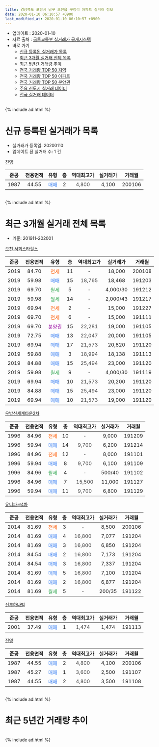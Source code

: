 ```yaml
---
title: 경상북도 포항시 남구 오천읍 구정리 아파트 실거래 정보
date: 2020-01-10 06:10:57 +0900
last_modified_at: 2020-01-10 06:10:57 +0900
---
```


* 업데이트 : 2020-01-10
* 자료 출처 : [국토교통부 실거래가 공개시스템](http://rt.molit.go.kr)
* 바로 가기
    * [신규 등록된 실거래가 목록](#신규-등록된-실거래가-목록)
    * [최근 3개월 실거래 전체 목록](#최근-3개월-실거래-전체-목록)
    * [최근 5년간 거래량 추이](#최근-5년간-거래량-추이)
    * [전국 거래량 TOP 50 지역](https://inasie.github.io/apt-trade-info/최근-3개월-전국에서-가장-거래가-많이-발생한-지역)
    * [전국 거래량 TOP 50 아파트](https://inasie.github.io/apt-trade-info/최근-3개월-전국에서-가장-거래가-많이-발생한-아파트)
    * [전국 거래량 TOP 50 분양권](https://inasie.github.io/apt-trade-info/최근-3개월-전국에서-가장-거래가-많이-발생한-분양권)
    * [주요 신도시 실거래 데이터](https://inasie.github.io/apt-trade-info/주요-신도시)
    * [전국 실거래 데이터](https://inasie.github.io/apt-trade-info/전국)
<br>
{% include ad.html %}
<br>

# 신규 등록된 실거래가 목록
* 실거래가 등록일: 20200110
* 업데이트 된 실거래 수: 1 건


[진영](https://search.naver.com/search.naver?query=%EA%B2%BD%EC%83%81%EB%B6%81%EB%8F%84+%ED%8F%AC%ED%95%AD%EC%8B%9C+%EB%82%A8%EA%B5%AC+%EC%98%A4%EC%B2%9C%EC%9D%8D+%EA%B5%AC%EC%A0%95%EB%A6%AC+%EC%A7%84%EC%98%81)

|준공|전용면적|유형|층|역대최고가|실거래가|거래월|
|:---:|:---:|:---:|:---:|:---:|:---:|:---:|
|1987|44.55|<span style="color:#4285f3">매매</span>|2|<span style="color:#444444">4,800</span>|4,100|200106|


<br>
{% include ad.html %}
<br>

# 최근 3개월 실거래 전체 목록
* 기준: 201911-202001


[오천 서희스타힐스](https://search.naver.com/search.naver?query=%EA%B2%BD%EC%83%81%EB%B6%81%EB%8F%84+%ED%8F%AC%ED%95%AD%EC%8B%9C+%EB%82%A8%EA%B5%AC+%EC%98%A4%EC%B2%9C%EC%9D%8D+%EA%B5%AC%EC%A0%95%EB%A6%AC+%EC%98%A4%EC%B2%9C+%EC%84%9C%ED%9D%AC%EC%8A%A4%ED%83%80%ED%9E%90%EC%8A%A4)

|준공|전용면적|유형|층|역대최고가|실거래가|거래월|
|:---:|:---:|:---:|:---:|:---:|:---:|:---:|
|2019|84.70|<span style="color:#ff5a00">전세</span>|11|<span style="color:#444444">-</span>|18,000|200108|
|2019|59.98|<span style="color:#4285f3">매매</span>|15|<span style="color:#444444">18,765</span>|18,468|191203|
|2019|69.70|<span style="color:#34a853">월세</span>|5|<span style="color:#444444">-</span>|4,000/30|191212|
|2019|59.98|<span style="color:#34a853">월세</span>|14|<span style="color:#444444">-</span>|2,000/43|191217|
|2019|69.94|<span style="color:#ff5a00">전세</span>|2|<span style="color:#444444">-</span>|15,000|191227|
|2019|69.70|<span style="color:#ff5a00">전세</span>|6|<span style="color:#444444">-</span>|15,000|191111|
|2019|69.70|<span style="color:#9C11A5">분양권</span>|15|<span style="color:#444444">22,281</span>|19,000|191105|
|2019|72.75|<span style="color:#4285f3">매매</span>|13|<span style="color:#444444">22,047</span>|20,000|191105|
|2019|69.94|<span style="color:#4285f3">매매</span>|17|<span style="color:#444444">21,573</span>|20,820|191120|
|2019|59.88|<span style="color:#4285f3">매매</span>|3|<span style="color:#444444">18,994</span>|18,138|191113|
|2019|84.88|<span style="color:#4285f3">매매</span>|15|<span style="color:#444444">25,494</span>|23,000|191120|
|2019|59.98|<span style="color:#34a853">월세</span>|9|<span style="color:#444444">-</span>|4,000/30|191119|
|2019|69.94|<span style="color:#4285f3">매매</span>|10|<span style="color:#444444">21,573</span>|20,200|191120|
|2019|84.88|<span style="color:#4285f3">매매</span>|15|<span style="color:#444444">25,494</span>|23,000|191120|
|2019|69.94|<span style="color:#4285f3">매매</span>|10|<span style="color:#444444">21,573</span>|19,000|191120|

[우방신세계타운2차](https://search.naver.com/search.naver?query=%EA%B2%BD%EC%83%81%EB%B6%81%EB%8F%84+%ED%8F%AC%ED%95%AD%EC%8B%9C+%EB%82%A8%EA%B5%AC+%EC%98%A4%EC%B2%9C%EC%9D%8D+%EA%B5%AC%EC%A0%95%EB%A6%AC+%EC%9A%B0%EB%B0%A9%EC%8B%A0%EC%84%B8%EA%B3%84%ED%83%80%EC%9A%B42%EC%B0%A8)

|준공|전용면적|유형|층|역대최고가|실거래가|거래월|
|:---:|:---:|:---:|:---:|:---:|:---:|:---:|
|1996|84.96|<span style="color:#ff5a00">전세</span>|10|<span style="color:#444444">-</span>|9,000|191209|
|1996|59.94|<span style="color:#4285f3">매매</span>|14|<span style="color:#444444">9,700</span>|6,200|191214|
|1996|84.96|<span style="color:#ff5a00">전세</span>|12|<span style="color:#444444">-</span>|8,000|191101|
|1996|59.94|<span style="color:#4285f3">매매</span>|8|<span style="color:#444444">9,700</span>|6,100|191109|
|1996|84.96|<span style="color:#34a853">월세</span>|4|<span style="color:#444444">-</span>|500/40|191102|
|1996|84.96|<span style="color:#4285f3">매매</span>|7|<span style="color:#444444">15,500</span>|11,000|191127|
|1996|59.94|<span style="color:#4285f3">매매</span>|11|<span style="color:#444444">9,700</span>|6,800|191129|

[유니파크4차](https://search.naver.com/search.naver?query=%EA%B2%BD%EC%83%81%EB%B6%81%EB%8F%84+%ED%8F%AC%ED%95%AD%EC%8B%9C+%EB%82%A8%EA%B5%AC+%EC%98%A4%EC%B2%9C%EC%9D%8D+%EA%B5%AC%EC%A0%95%EB%A6%AC+%EC%9C%A0%EB%8B%88%ED%8C%8C%ED%81%AC4%EC%B0%A8)

|준공|전용면적|유형|층|역대최고가|실거래가|거래월|
|:---:|:---:|:---:|:---:|:---:|:---:|:---:|
|2014|81.69|<span style="color:#ff5a00">전세</span>|3|<span style="color:#444444">-</span>|8,500|200106|
|2014|81.69|<span style="color:#4285f3">매매</span>|4|<span style="color:#444444">16,800</span>|7,077|191204|
|2014|81.69|<span style="color:#4285f3">매매</span>|3|<span style="color:#444444">16,800</span>|6,850|191204|
|2014|84.54|<span style="color:#4285f3">매매</span>|2|<span style="color:#444444">16,800</span>|7,173|191204|
|2014|84.54|<span style="color:#4285f3">매매</span>|3|<span style="color:#444444">16,800</span>|7,337|191204|
|2014|81.69|<span style="color:#4285f3">매매</span>|5|<span style="color:#444444">16,800</span>|7,100|191204|
|2014|81.69|<span style="color:#4285f3">매매</span>|2|<span style="color:#444444">16,800</span>|6,877|191204|
|2014|81.69|<span style="color:#34a853">월세</span>|5|<span style="color:#444444">-</span>|200/35|191122|

[진부하나빌](https://search.naver.com/search.naver?query=%EA%B2%BD%EC%83%81%EB%B6%81%EB%8F%84+%ED%8F%AC%ED%95%AD%EC%8B%9C+%EB%82%A8%EA%B5%AC+%EC%98%A4%EC%B2%9C%EC%9D%8D+%EA%B5%AC%EC%A0%95%EB%A6%AC+%EC%A7%84%EB%B6%80%ED%95%98%EB%82%98%EB%B9%8C)

|준공|전용면적|유형|층|역대최고가|실거래가|거래월|
|:---:|:---:|:---:|:---:|:---:|:---:|:---:|
|2001|37.49|<span style="color:#4285f3">매매</span>|1|<span style="color:#444444">1,474</span>|1,474|191113|

[진영](https://search.naver.com/search.naver?query=%EA%B2%BD%EC%83%81%EB%B6%81%EB%8F%84+%ED%8F%AC%ED%95%AD%EC%8B%9C+%EB%82%A8%EA%B5%AC+%EC%98%A4%EC%B2%9C%EC%9D%8D+%EA%B5%AC%EC%A0%95%EB%A6%AC+%EC%A7%84%EC%98%81)

|준공|전용면적|유형|층|역대최고가|실거래가|거래월|
|:---:|:---:|:---:|:---:|:---:|:---:|:---:|
|1987|44.55|<span style="color:#4285f3">매매</span>|2|<span style="color:#444444">4,800</span>|4,100|200106|
|1987|45.27|<span style="color:#4285f3">매매</span>|1|<span style="color:#444444">3,600</span>|2,500|191107|
|1987|44.55|<span style="color:#4285f3">매매</span>|2|<span style="color:#444444">4,800</span>|3,500|191108|


<br>
{% include ad.html %}
<br>

# 최근 5년간 거래량 추이


<div style="width:100%;">
    <canvas id="deal_progress" height="200"></canvas>
</div>

<script>
new Chart(document.getElementById("deal_progress"), {
    type: 'line',
    data: {
        labels: ['201501','201502','201503','201504','201505','201506','201507','201508','201509','201510','201511','201512','201601','201602','201603','201604','201605','201606','201607','201608','201609','201610','201611','201612','201701','201702','201703','201704','201705','201706','201707','201708','201709','201710','201711','201712','201801','201802','201803','201804','201805','201806','201807','201808','201809','201810','201811','201812','201901','201902','201903','201904','201905','201906','201907','201908','201909','201910','201911','201912','202001'],
        datasets: [{
            label: '매매',
            pointRadius: 1,
            data: [11, 6, 13, 7, 6, 3, 1, 6, 7, 6, 4, 7, 6, 5, 5, 7, 3, 8, 6, 4, 5, 4, 4, 5, 4, 8, 11, 4, 8, 7, 5, 4, 2, 3, 3, 2, 7, 4, 6, 4, 4, 8, 1, 2, 6, 1, 4, 9, 7, 8, 15, 25, 16, 10, 5, 4, 5, 8, 14, 8, 1],
            borderColor: "rgba(255, 201, 14, 1)",
            backgroundColor: "rgba(255, 201, 14, 0.5)",
            fill: false,
            lineTension: 0
        },{
            label: '전월세',
            pointRadius: 1,
            data: [6, 2, 2, 3, 3, 1, 2, 3, 1, 1, 1, 4, 3, 5, 3, 0, 3, 1, 2, 2, 4, 0, 2, 1, 1, 5, 6, 6, 3, 5, 1, 2, 1, 2, 2, 2, 0, 4, 2, 5, 3, 1, 3, 1, 1, 0, 3, 2, 3, 4, 3, 21, 16, 11, 5, 2, 6, 3, 5, 4, 2],
            borderColor: "rgba(0, 141, 185, 1)",
            backgroundColor: "rgba(0, 141, 185, 0.5)",
            fill: false,
            lineTension: 0
        }
        ]
    },
    options: {
        responsive: true,
        title: {
            display: false
        },
        tooltips: {
            mode: 'index',
            intersect: false
        },
        hover: {
            mode: 'nearest',
            intersect: true
        },
        scales: {
            xAxes: [{
                display: true,
                scaleLabel: {
                    display: true,
                    labelString: '년/월'
                }
            }],
            yAxes: [{
                display: true,
                ticks: {
                    suggestedMin: 0,
                },
                scaleLabel: {
                    display: true,
                    labelString: '실거래 수'
                }
            }]
        }
    }
});

</script>


<br>
{% include ad.html %}
<br>

